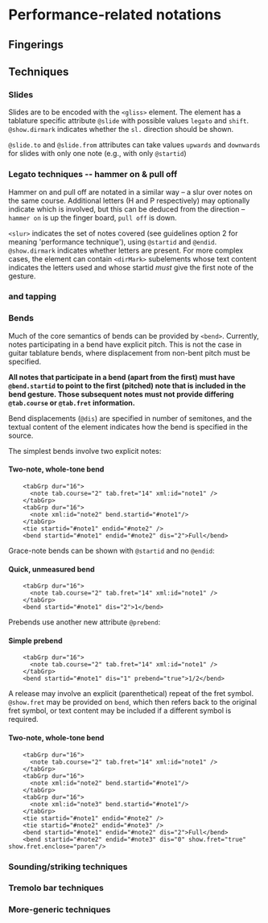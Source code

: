 # Performance-related notations

## Fingerings


## Techniques
### Slides

Slides are to be encoded with the `<gliss>` element. The element has a tablature specific attribute `@slide` with possible values `legato` and `shift`. `@show.dirmark` indicates whether the `sl.` direction should be shown.

`@slide.to` and `@slide.from` attributes can take values `upwards` and `downwards` for slides with only one note (e.g., with only `@startid`)

### Legato techniques -- hammer on & pull off 

Hammer on and pull off are notated in a similar way – a slur over notes on the same course. Additional letters (H and P respectively) may optionally indicate which is involved, but this can be deduced from the direction – `hammer on` is up the finger board, `pull off` is down.

`<slur>` indicates the set of notes covered (see guidelines option 2 for meaning 'performance technique'), using `@startid` and `@endid`. `@show.dirmark` indicates whether letters are present. For more complex cases, the element can contain `<dirMark>` subelements whose text content indicates the letters used and whose startid *must* give the first note of the gesture.

### and tapping


### Bends
Much of the core semantics of bends can be provided by `<bend>`. Currently, notes participating in a bend have explicit pitch. This is not the case in guitar tablature bends, where displacement from non-bent pitch must be specified. 

**All notes that participate in a bend (apart from the first) must have `@bend.startid` to point to the first (pitched) note that is included in the bend gesture. Those subsequent notes must not provide differing `@tab.course` or `@tab.fret` information.**

Bend displacements (`@dis`) are specified in number of semitones, and the textual content of the element indicates how the bend is specified in the source.

The simplest bends involve two explicit notes:

#### Two-note, whole-tone bend
```
    <tabGrp dur="16">
      <note tab.course="2" tab.fret="14" xml:id="note1" />
    </tabGrp>
    <tabGrp dur="16">
      <note xml:id="note2" bend.startid="#note1"/>
    </tabGrp>
    <tie startid="#note1" endid="#note2" />
    <bend startid="#note1" endid="#note2" dis="2">Full</bend>
```
Grace-note bends can be shown with `@startid` and no `@endid`:
#### Quick, unmeasured bend
```
    <tabGrp dur="16">
      <note tab.course="2" tab.fret="14" xml:id="note1" />
    </tabGrp>
    <bend startid="#note1" dis="2">1</bend>
```
Prebends use another new attribute `@prebend`:
#### Simple prebend
```
    <tabGrp dur="16">
      <note tab.course="2" tab.fret="14" xml:id="note1" />
    </tabGrp>
    <bend startid="#note1" dis="1" prebend="true">1/2</bend>
```
A release may involve an explicit (parenthetical) repeat of the fret symbol. `@show.fret` may be provided on `bend`, which then refers back to the original fret symbol, or text content may be included if a different symbol is required.

#### Two-note, whole-tone bend
```
    <tabGrp dur="16">
      <note tab.course="2" tab.fret="14" xml:id="note1" />
    </tabGrp>
    <tabGrp dur="16">
      <note xml:id="note2" bend.startid="#note1"/>
    </tabGrp>
    <tabGrp dur="16">
      <note xml:id="note3" bend.startid="#note1"/>
    </tabGrp>
    <tie startid="#note1" endid="#note2" />
    <tie startid="#note2" endid="#note3" />
    <bend startid="#note1" endid="#note2" dis="2">Full</bend>
    <bend startid="#note2" endid="#note3" dis="0" show.fret="true" show.fret.enclose="paren"/>
```


### Sounding/striking techniques

### Tremolo bar techniques

### More-generic techniques
